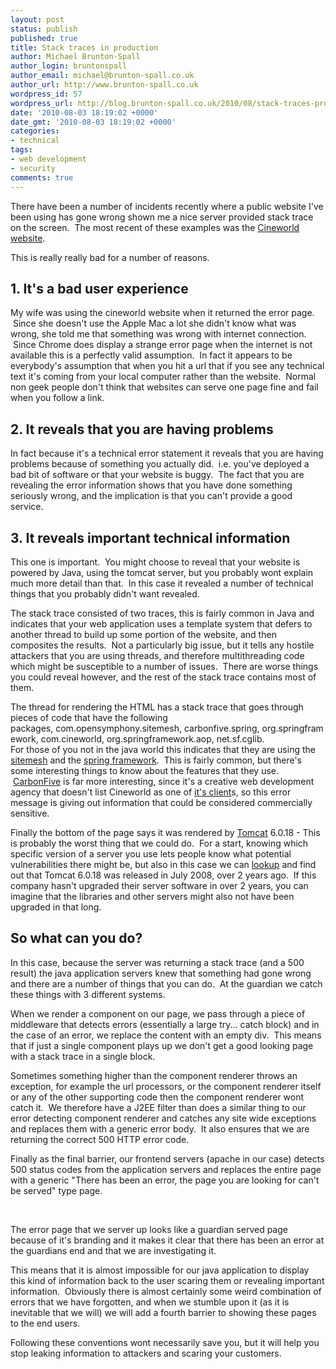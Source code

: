 ```yaml
---
layout: post
status: publish
published: true
title: Stack traces in production
author: Michael Brunton-Spall
author_login: bruntonspall
author_email: michael@brunton-spall.co.uk
author_url: http://www.brunton-spall.co.uk
wordpress_id: 57
wordpress_url: http://blog.brunton-spall.co.uk/2010/08/stack-traces-production/
date: '2010-08-03 18:19:02 +0000'
date_gmt: '2010-08-03 18:19:02 +0000'
categories:
- technical
tags:
- web development
- security
comments: true
---
```

<p>	There have been a number of incidents recently where a public website I&#39;ve been using has gone wrong shown me a nice server provided stack trace on the screen. &nbsp;The most recent of these examples was the <a href="http://www.cineworld.co.uk">Cineworld website</a>.</p>
<p>	This is really really bad for a number of reasons.</p>
<!--more-->
<h2>	1. It&#39;s a bad user experience</h2>
<p>	My wife was using the cineworld website when it returned the error page. &nbsp;Since she doesn&#39;t use the Apple Mac a lot she didn&#39;t know what was wrong, she told me that something was wrong with internet connection. &nbsp;Since Chrome does display a strange error page when the internet is not available this is a perfectly valid assumption. &nbsp;In fact it appears to be everybody&#39;s assumption that when you hit a url that if you see any technical text it&#39;s coming from your local computer rather than the website. &nbsp;Normal non geek people don&#39;t think that websites can serve one page fine and fail when you follow a link.</p>
<h2>	2. It reveals that you are having problems</h2>
<p>	In fact because it&#39;s a technical error statement it reveals that you are having problems because of something you actually did. &nbsp;i.e. you&#39;ve deployed a bad bit of software or that your website is buggy. &nbsp;The fact that you are revealing the error information shows that you have done something seriously wrong, and the implication is that you can&#39;t provide a good service.</p>
<h2>	3. It reveals important technical information</h2>
<p>	This one is important. &nbsp;You might choose to reveal that your website is powered by Java, using the tomcat server, but you probably wont explain much more detail than that. &nbsp;In this case it revealed a number of technical things that you probably didn&#39;t want revealed.</p>
<p>	The stack trace consisted of two traces, this is fairly common in Java and indicates that your web application uses a template system that defers to another thread to build up some portion of the website, and then composites the results. &nbsp;Not a particularly big issue, but it tells any hostile attackers that you are using threads, and therefore multithreading code which might be susceptible to a number of issues. &nbsp;There are worse things you could reveal however, and the rest of the stack trace contains most of them.</p>
<p>	The thread for rendering the HTML has a stack trace that goes through pieces of code that have the following packages,&nbsp;com.opensymphony.sitemesh,&nbsp;carbonfive.spring,&nbsp;org.springframework,&nbsp;com.cineworld,&nbsp;org.springframework.aop,&nbsp;net.sf.cglib.<br />	For those of you not in the java world this indicates that they are using the <a href="http://www.opensymphony.com/sitemesh/" target="_blank">sitemesh</a> and the <a href="http://www.springsource.org/" target="_blank">spring framework</a>. &nbsp;This is fairly common, but there&#39;s some interesting things to know about the features that they use. &nbsp;<a href="http://www.carbonfive.com" target="_blank">CarbonFive</a> is far more interesting, since it&#39;s a creative web development agency that doesn&#39;t list Cineworld as one of <a href="http://www.carbonfive.com/view/page.basic/clients" target="_blank">it&#39;s client</a>s, so this error message is giving out information that could be considered commercially sensitive.</p>
<p>	Finally the bottom of the page says it was rendered by <a href="http://tomcat.apache.org" target="_blank">Tomcat</a> 6.0.18 - This is probably the worst thing that we could do. &nbsp;For a start, knowing which specific version of a server you use lets people know what potential vulnerabilities there might be, but also in this case we can <a href="http://tomcat.apache.org/tomcat-6.0-doc/changelog.html" target="_blank">lookup</a> and find out that Tomcat 6.0.18 was released in July 2008, over 2 years ago. &nbsp;If this company hasn&#39;t upgraded their server software in over 2 years, you can imagine that the libraries and other servers might also not have been upgraded in that long.</p>
<h2>	So what can you do?</h2>
<p>	In this case, because the server was returning a stack trace (and a 500 result) the java application servers knew that something had gone wrong and there are a number of things that you can do. &nbsp;At the guardian we catch these things with 3 different systems.</p>
<p>	When we render a component on our page, we pass through a piece of middleware that detects errors (essentially a large try... catch block) and in the case of an error, we replace the content with an empty div. &nbsp;This means that if just a single component plays up we don&#39;t get a good looking page with a stack trace in a single block.</p>
<p>	Sometimes something higher than the component renderer throws an exception, for example the url processors, or the component renderer itself or any of the other supporting code then the component renderer wont catch it. &nbsp;We therefore have a J2EE filter than does a similar thing to our error detecting component renderer and catches any site wide exceptions and replaces them with a generic error body. &nbsp;It also ensures that we are returning the correct 500 HTTP error code.</p>
<p>	Finally as the final barrier, our frontend servers (apache in our case) detects 500 status codes from the application servers and replaces the entire page with a generic &quot;There has been an error, the page you are looking for can&#39;t be served&quot; type page.</p>
<p>	&nbsp;</p>
<p>	The error page that we server up looks like a guardian served page because of it&#39;s branding and it makes it clear that there has been an error at the guardians end and that we are investigating it.</p>
<p>	This means that it is almost impossible for our java application to display this kind of information back to the user scaring them or revealing important information. &nbsp;Obviously there is almost certainly some weird combination of errors that we have forgotten, and when we stumble upon it (as it is inevitable that we will) we will add a fourth barrier to showing these pages to the end users.</p>
<p>	Following these conventions wont necessarily save you, but it will help you stop leaking information to attackers and scaring your customers.</p>

